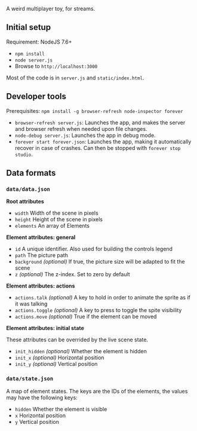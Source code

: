 A weird multiplayer toy, for streams.

## Initial setup

Requirement: NodeJS 7.6+

* `npm install`
* `node server.js`
* Browse to `http://localhost:3000`

Most of the code is in `server.js` and `static/index.html`.

## Developer tools

Prerequisites: `npm install -g browser-refresh node-inspector forever`

* `browser-refresh server.js`: Launches the app, and makes the server and browser refresh when needed upon file changes.
* `node-debug server.js`: Launches the app in debug mode.
* `forever start forever.json`: Launches the app, making it automatically recover in case of crashes. Can then be stopped with `forever stop studio`.

## Data formats

### `data/data.json` 

**Root attributes**

* `width` Width of the scene in pixels
* `height` Height of the scene in pixels
* `elements` An array of Elements

**Element attributes: general**

* `id` A unique identifier. Also used for building the controls legend
* `path` The picture path
* `background` *(optional)* If true, the picture size will be adapted to fit the scene
* `z` *(optional)* The z-index. Set to zero by default

**Element attributes: actions**

* `actions.talk` *(optional)* A key to hold in order to animate the sprite as if it was talking
* `actions.toggle` *(optional)* A key to press to toggle the spite visibility
* `actions.move` *(optional)* True if the element can be moved

**Element attributes: initial state**

These attributes can be overrided by the live scene state.

* `init_hidden` *(optional)* Whether the element is hidden
* `init_x` *(optional)* Horizontal position
* `init_y` *(optional)* Vertical position


### `data/state.json` 

A map of element states. The keys are the IDs of the elements, the values may have the following keys:

* `hidden` Whether the element is visible
* `x` Horizontal position
* `y` Vertical position
